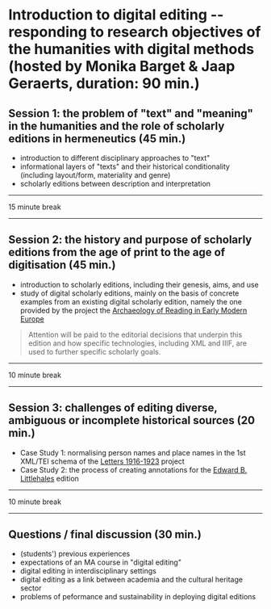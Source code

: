 # Introduction to digital editing -- responding to research objectives of the humanities with digital methods (hosted by Monika Barget & Jaap Geraerts, duration: 90 min.)

## Session 1: the problem of "text" and "meaning" in the humanities and the role of scholarly editions in hermeneutics (45 min.)

* introduction to different disciplinary approaches to "text"
* informational layers of "texts" and their historical conditionality (including layout/form, materiality and genre)
* scholarly editions between description and interpretation

***
15 minute break
***

## Session 2: the history and purpose of scholarly editions from the age of print to the age of digitisation (45 min.)

* introduction to scholarly editions, including their genesis, aims, and use
* study of digital scholarly editions, mainly on the basis of concrete examples from an existing digital scholarly edition, namely the one provided by the project the [Archaeology of Reading in Early Modern Europe](https://archaeologyofreading.org/)

> Attention will be paid to the editorial decisions that underpin this edition and how specific technologies, including XML and IIIF, are used to further specific scholarly goals. 

***
10 minute break
***

## Session 3: challenges of editing diverse, ambiguous or incomplete historical sources (20 min.)

* Case Study 1: normalising person names and place names in the 1st XML/TEI schema of the [Letters 1916-1923](http://letters1916.maynoothuniversity.ie/) project
* Case Study 2: the process of creating annotations for the [Edward B. Littlehales](https://www.youtube.com/watch?v=wRslCtTPpzc&feature=youtu.be) edition

***
10 minute break
***

## Questions / final discussion (30 min.)

* (students') previous experiences
* expectations of an MA course in "digital editing"
* digital editing in interdisciplinary settings
* digital editing as a link between academia and the cultural heritage sector
* problems of peformance and sustainability in deploying digital editions
